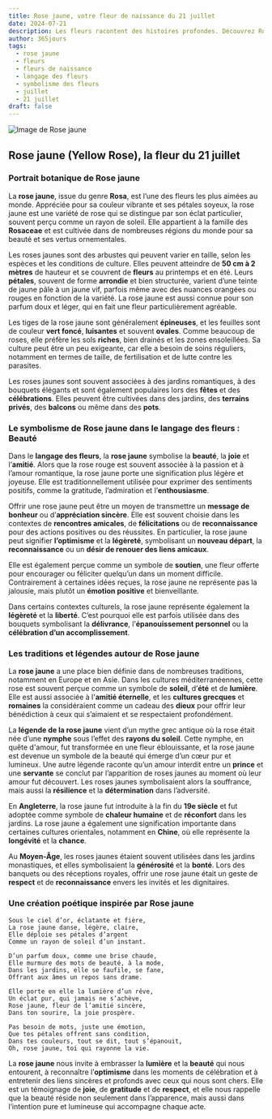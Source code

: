 ```yaml
---
title: Rose jaune, votre fleur de naissance du 21 juillet
date: 2024-07-21
description: Les fleurs racontent des histoires profondes. Découvrez Rose jaune, votre fleur de naissance du 21 juillet, ses symboles et récits fascinants. Plongez dans sa signification et son langage unique dans l'art floral.
author: 365jours
tags:
  - rose jaune
  - fleurs
  - fleurs de naissance
  - langage des fleurs
  - symbolisme des fleurs
  - juillet
  - 21 juillet
draft: false
---
```


![Image de Rose jaune](https://cdn.pixabay.com/photo/2021/04/08/18/59/yellow-rose-6162613_1280.jpg#center)


## Rose jaune (Yellow Rose), la fleur du 21 juillet

### Portrait botanique de Rose jaune

La **rose jaune**, issue du genre **Rosa**, est l’une des fleurs les plus aimées au monde. Appréciée pour sa couleur vibrante et ses pétales soyeux, la rose jaune est une variété de rose qui se distingue par son éclat particulier, souvent perçu comme un rayon de soleil. Elle appartient à la famille des **Rosaceae** et est cultivée dans de nombreuses régions du monde pour sa beauté et ses vertus ornementales.

Les roses jaunes sont des arbustes qui peuvent varier en taille, selon les espèces et les conditions de culture. Elles peuvent atteindre de **50 cm à 2 mètres** de hauteur et se couvrent de **fleurs** au printemps et en été. Leurs **pétales**, souvent de forme **arrondie** et bien structurée, varient d’une teinte de jaune pâle à un jaune vif, parfois même avec des nuances orangées ou rouges en fonction de la variété. La rose jaune est aussi connue pour son parfum doux et léger, qui en fait une fleur particulièrement agréable.

Les tiges de la rose jaune sont généralement **épineuses**, et les feuilles sont de couleur **vert foncé**, **luisantes** et souvent **ovales**. Comme beaucoup de roses, elle préfère les sols **riches**, bien drainés et les zones ensoleillées. Sa culture peut être un peu exigeante, car elle a besoin de soins réguliers, notamment en termes de taille, de fertilisation et de lutte contre les parasites.

Les roses jaunes sont souvent associées à des jardins romantiques, à des bouquets élégants et sont également populaires lors des **fêtes** et des **célébrations**. Elles peuvent être cultivées dans des jardins, des **terrains privés**, des **balcons** ou même dans des **pots**.

### Le symbolisme de Rose jaune dans le langage des fleurs : Beauté

Dans le **langage des fleurs**, la **rose jaune** symbolise la **beauté**, la **joie** et l’**amitié**. Alors que la rose rouge est souvent associée à la passion et à l’amour romantique, la rose jaune porte une signification plus légère et joyeuse. Elle est traditionnellement utilisée pour exprimer des sentiments positifs, comme la gratitude, l’admiration et l’**enthousiasme**.

Offrir une rose jaune peut être un moyen de transmettre un **message de bonheur** ou d’**appréciation sincère**. Elle est souvent choisie dans les contextes de **rencontres amicales**, de **félicitations** ou de **reconnaissance** pour des actions positives ou des réussites. En particulier, la rose jaune peut signifier **l’optimisme** et la **légèreté**, symbolisant un **nouveau départ**, la **reconnaissance** ou un **désir de renouer des liens amicaux**.

Elle est également perçue comme un symbole de **soutien**, une fleur offerte pour encourager ou féliciter quelqu’un dans un moment difficile. Contrairement à certaines idées reçues, la rose jaune ne représente pas la jalousie, mais plutôt un **émotion positive** et bienveillante.

Dans certains contextes culturels, la rose jaune représente également la **légèreté** et la **liberté**. C’est pourquoi elle est parfois utilisée dans des bouquets symbolisant la **délivrance**, l’**épanouissement personnel** ou la **célébration d’un accomplissement**.

### Les traditions et légendes autour de Rose jaune

La **rose jaune** a une place bien définie dans de nombreuses traditions, notamment en Europe et en Asie. Dans les cultures méditerranéennes, cette rose est souvent perçue comme un symbole de **soleil**, d’**été** et de **lumière**. Elle est aussi associée à l'**amitié éternelle**, et les **cultures grecques** et **romaines** la considéraient comme un cadeau des **dieux** pour offrir leur bénédiction à ceux qui s’aimaient et se respectaient profondément.

La **légende de la rose jaune** vient d’un mythe grec antique où la rose était née d’une **nymphe** sous l’effet des **rayons du soleil**. Cette nymphe, en quête d'amour, fut transformée en une fleur éblouissante, et la rose jaune est devenue un symbole de la beauté qui émerge d’un cœur pur et lumineux. Une autre légende raconte qu’un amour interdit entre un **prince** et une **servante** se conclut par l’apparition de roses jaunes au moment où leur amour fut découvert. Les roses jaunes symbolisaient alors la souffrance, mais aussi la **résilience** et la **détermination** dans l’adversité.

En **Angleterre**, la rose jaune fut introduite à la fin du **19e siècle** et fut adoptée comme symbole de **chaleur humaine** et de **réconfort** dans les jardins. La rose jaune a également une signification importante dans certaines cultures orientales, notamment en **Chine**, où elle représente la **longévité** et la **chance**.

Au **Moyen-Âge**, les roses jaunes étaient souvent utilisées dans les jardins monastiques, et elles symbolisaient la **générosité** et la **bonté**. Lors des banquets ou des réceptions royales, offrir une rose jaune était un geste de **respect** et de **reconnaissance** envers les invités et les dignitaires.

### Une création poétique inspirée par Rose jaune

```
Sous le ciel d’or, éclatante et fière,
La rose jaune danse, légère, claire,
Elle déploie ses pétales d’argent
Comme un rayon de soleil d’un instant.

D’un parfum doux, comme une brise chaude,
Elle murmure des mots de beauté, à la mode,
Dans les jardins, elle se faufile, se fane,
Offrant aux âmes un repos sans drame.

Elle porte en elle la lumière d’un rêve,
Un éclat pur, qui jamais ne s’achève,
Rose jaune, fleur de l’amitié sincère,
Dans ton sourire, la joie prospère.

Pas besoin de mots, juste une émotion,
Que tes pétales offrent sans condition,
Dans tes couleurs, tout se dit, tout s’épanouit,
Oh, rose jaune, toi qui rayonne la vie.
```

La **rose jaune** nous invite à embrasser la **lumière** et la **beauté** qui nous entourent, à reconnaître l’**optimisme** dans les moments de célébration et à entretenir des liens sincères et profonds avec ceux qui nous sont chers. Elle est un témoignage de **joie**, de **gratitude** et de **respect**, et elle nous rappelle que la beauté réside non seulement dans l’apparence, mais aussi dans l’intention pure et lumineuse qui accompagne chaque acte.
